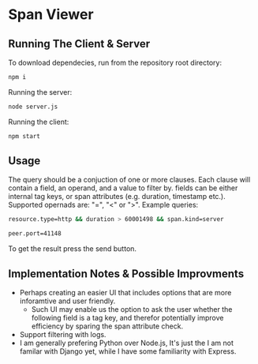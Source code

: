# Span Viewer

## Running The Client & Server
To download dependecies, run from the repository root directory:
```sh
npm i
```

Running the server:
```sh
node server.js
```

Running the client:
```sh
npm start
```

## Usage
The query should be a conjuction of one or more clauses. Each clause will contain a field, an operand, and a value to filter by. fields can be either internal tag keys, or span attributes (e.g. duration, timestamp etc.). Supported opernads are: "=", "<" or ">".
Example queries:
```sh
resource.type=http && duration > 60001498 && span.kind=server
```
```sh
peer.port=41148
```
To get the result press the send button.

## Implementation Notes & Possible Improvments
* Perhaps creating an easier UI that includes options that are more inforamtive and user friendly. 
  * Such UI may enable us the option to ask the user whether the following field is a tag key, and therefor potentially improve efficiency by sparing the span attribute check.
* Support filtering with logs.
* I am generally prefering Python over Node.js, It's just the I am not familar with Django yet, while I have some familiarity with Express.

